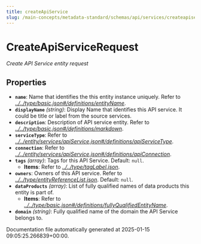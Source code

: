 ```yaml
---
title: createApiService
slug: /main-concepts/metadata-standard/schemas/api/services/createapiservice
---
```


# CreateApiServiceRequest

*Create API Service entity request*

## Properties

- **`name`**: Name that identifies the this entity instance uniquely. Refer to *[../../type/basic.json#/definitions/entityName](#/../type/basic.json#/definitions/entityName)*.
- **`displayName`** *(string)*: Display Name that identifies this API service. It could be title or label from the source services.
- **`description`**: Description of API service entity. Refer to *[../../type/basic.json#/definitions/markdown](#/../type/basic.json#/definitions/markdown)*.
- **`serviceType`**: Refer to *[../../entity/services/apiService.json#/definitions/apiServiceType](#/../entity/services/apiService.json#/definitions/apiServiceType)*.
- **`connection`**: Refer to *[../../entity/services/apiService.json#/definitions/apiConnection](#/../entity/services/apiService.json#/definitions/apiConnection)*.
- **`tags`** *(array)*: Tags for this API Service. Default: `null`.
  - **Items**: Refer to *[../../type/tagLabel.json](#/../type/tagLabel.json)*.
- **`owners`**: Owners of this API service. Refer to *[../../type/entityReferenceList.json](#/../type/entityReferenceList.json)*. Default: `null`.
- **`dataProducts`** *(array)*: List of fully qualified names of data products this entity is part of.
  - **Items**: Refer to *[../../type/basic.json#/definitions/fullyQualifiedEntityName](#/../type/basic.json#/definitions/fullyQualifiedEntityName)*.
- **`domain`** *(string)*: Fully qualified name of the domain the API Service belongs to.


Documentation file automatically generated at 2025-01-15 09:05:25.266839+00:00.
